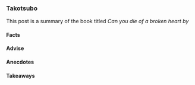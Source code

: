 ### Takotsubo
This post is a summary of the book titled *Can you die of a broken heart by* 

#### Facts
#### Advise
#### Anecdotes
#### Takeaways
